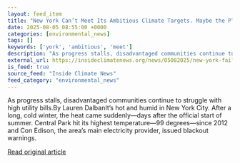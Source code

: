 ```yaml
---
layout: feed_item
title: "New York Can’t Meet Its Ambitious Climate Targets. Maybe the Plan Was Doomed From the Start"
date: 2025-08-05 08:55:00 +0000
categories: [environmental_news]
tags: []
keywords: ['york', 'ambitious', 'meet']
description: "As progress stalls, disadvantaged communities continue to struggle with high utility bills"
external_url: https://insideclimatenews.org/news/05082025/new-york-fails-ambitious-climate-targets-utility-bills/
is_feed: true
source_feed: "Inside Climate News"
feed_category: "environmental_news"
---
```


As progress stalls, disadvantaged communities continue to struggle with high utility bills.By Lauren DalbanIt’s hot and humid in New York City. After a long, cold winter, the heat came suddenly—days after the official start of summer. Central Park hit its highest temperature—99 degrees—since 2012 and Con Edison, the area’s main electricity provider, issued blackout warnings.&nbsp;

[Read original article](https://insideclimatenews.org/news/05082025/new-york-fails-ambitious-climate-targets-utility-bills/)
